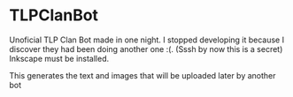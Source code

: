 # TLPClanBot

Unoficial TLP Clan Bot made in one night. I stopped developing it because I discover they had been doing another one :(. (Sssh by now this is a secret)
Inkscape must be installed.

This generates the text and images that will be uploaded later by another bot
